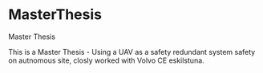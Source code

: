 # MasterThesis
Master Thesis

This is a Master Thesis - Using a UAV as a safety redundant system safety on autnomous site, closly worked with Volvo CE eskilstuna. 
